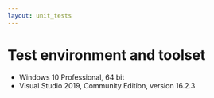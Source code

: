 ```yaml
---
layout: unit_tests
---
```


# Test environment and toolset 

* Windows 10 Professional, 64 bit
* Visual Studio 2019, Community Edition, version 16.2.3
